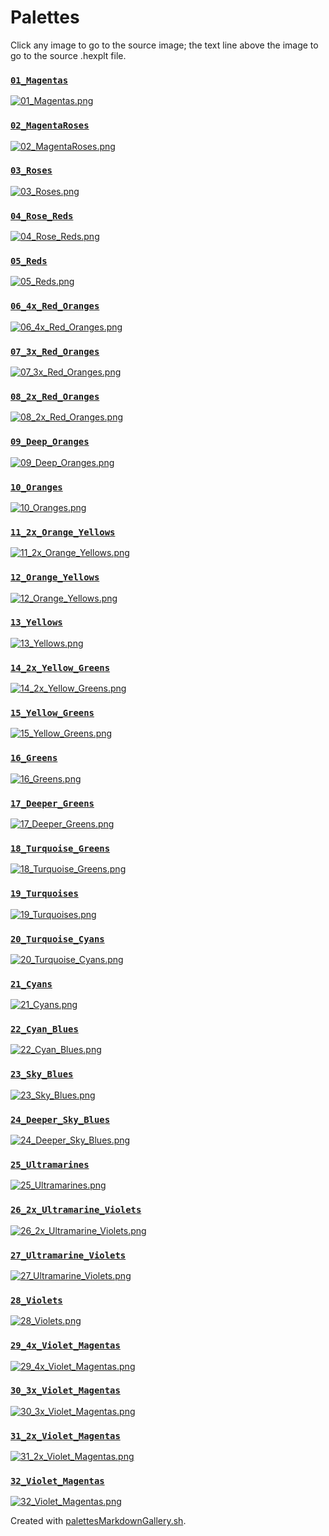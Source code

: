 # Palettes

Click any image to go to the source image; the text line above the image to go to the source .hexplt file.

### [`01_Magentas`](01_Magentas.hexplt)

[ ![01_Magentas.png](01_Magentas.png) ](01_Magentas.png)

### [`02_MagentaRoses`](02_MagentaRoses.hexplt)

[ ![02_MagentaRoses.png](02_MagentaRoses.png) ](02_MagentaRoses.png)

### [`03_Roses`](03_Roses.hexplt)

[ ![03_Roses.png](03_Roses.png) ](03_Roses.png)

### [`04_Rose_Reds`](04_Rose_Reds.hexplt)

[ ![04_Rose_Reds.png](04_Rose_Reds.png) ](04_Rose_Reds.png)

### [`05_Reds`](05_Reds.hexplt)

[ ![05_Reds.png](05_Reds.png) ](05_Reds.png)

### [`06_4x_Red_Oranges`](06_4x_Red_Oranges.hexplt)

[ ![06_4x_Red_Oranges.png](06_4x_Red_Oranges.png) ](06_4x_Red_Oranges.png)

### [`07_3x_Red_Oranges`](07_3x_Red_Oranges.hexplt)

[ ![07_3x_Red_Oranges.png](07_3x_Red_Oranges.png) ](07_3x_Red_Oranges.png)

### [`08_2x_Red_Oranges`](08_2x_Red_Oranges.hexplt)

[ ![08_2x_Red_Oranges.png](08_2x_Red_Oranges.png) ](08_2x_Red_Oranges.png)

### [`09_Deep_Oranges`](09_Deep_Oranges.hexplt)

[ ![09_Deep_Oranges.png](09_Deep_Oranges.png) ](09_Deep_Oranges.png)

### [`10_Oranges`](10_Oranges.hexplt)

[ ![10_Oranges.png](10_Oranges.png) ](10_Oranges.png)

### [`11_2x_Orange_Yellows`](11_2x_Orange_Yellows.hexplt)

[ ![11_2x_Orange_Yellows.png](11_2x_Orange_Yellows.png) ](11_2x_Orange_Yellows.png)

### [`12_Orange_Yellows`](12_Orange_Yellows.hexplt)

[ ![12_Orange_Yellows.png](12_Orange_Yellows.png) ](12_Orange_Yellows.png)

### [`13_Yellows`](13_Yellows.hexplt)

[ ![13_Yellows.png](13_Yellows.png) ](13_Yellows.png)

### [`14_2x_Yellow_Greens`](14_2x_Yellow_Greens.hexplt)

[ ![14_2x_Yellow_Greens.png](14_2x_Yellow_Greens.png) ](14_2x_Yellow_Greens.png)

### [`15_Yellow_Greens`](15_Yellow_Greens.hexplt)

[ ![15_Yellow_Greens.png](15_Yellow_Greens.png) ](15_Yellow_Greens.png)

### [`16_Greens`](16_Greens.hexplt)

[ ![16_Greens.png](16_Greens.png) ](16_Greens.png)

### [`17_Deeper_Greens`](17_Deeper_Greens.hexplt)

[ ![17_Deeper_Greens.png](17_Deeper_Greens.png) ](17_Deeper_Greens.png)

### [`18_Turquoise_Greens`](18_Turquoise_Greens.hexplt)

[ ![18_Turquoise_Greens.png](18_Turquoise_Greens.png) ](18_Turquoise_Greens.png)

### [`19_Turquoises`](19_Turquoises.hexplt)

[ ![19_Turquoises.png](19_Turquoises.png) ](19_Turquoises.png)

### [`20_Turquoise_Cyans`](20_Turquoise_Cyans.hexplt)

[ ![20_Turquoise_Cyans.png](20_Turquoise_Cyans.png) ](20_Turquoise_Cyans.png)

### [`21_Cyans`](21_Cyans.hexplt)

[ ![21_Cyans.png](21_Cyans.png) ](21_Cyans.png)

### [`22_Cyan_Blues`](22_Cyan_Blues.hexplt)

[ ![22_Cyan_Blues.png](22_Cyan_Blues.png) ](22_Cyan_Blues.png)

### [`23_Sky_Blues`](23_Sky_Blues.hexplt)

[ ![23_Sky_Blues.png](23_Sky_Blues.png) ](23_Sky_Blues.png)

### [`24_Deeper_Sky_Blues`](24_Deeper_Sky_Blues.hexplt)

[ ![24_Deeper_Sky_Blues.png](24_Deeper_Sky_Blues.png) ](24_Deeper_Sky_Blues.png)

### [`25_Ultramarines`](25_Ultramarines.hexplt)

[ ![25_Ultramarines.png](25_Ultramarines.png) ](25_Ultramarines.png)

### [`26_2x_Ultramarine_Violets`](26_2x_Ultramarine_Violets.hexplt)

[ ![26_2x_Ultramarine_Violets.png](26_2x_Ultramarine_Violets.png) ](26_2x_Ultramarine_Violets.png)

### [`27_Ultramarine_Violets`](27_Ultramarine_Violets.hexplt)

[ ![27_Ultramarine_Violets.png](27_Ultramarine_Violets.png) ](27_Ultramarine_Violets.png)

### [`28_Violets`](28_Violets.hexplt)

[ ![28_Violets.png](28_Violets.png) ](28_Violets.png)

### [`29_4x_Violet_Magentas`](29_4x_Violet_Magentas.hexplt)

[ ![29_4x_Violet_Magentas.png](29_4x_Violet_Magentas.png) ](29_4x_Violet_Magentas.png)

### [`30_3x_Violet_Magentas`](30_3x_Violet_Magentas.hexplt)

[ ![30_3x_Violet_Magentas.png](30_3x_Violet_Magentas.png) ](30_3x_Violet_Magentas.png)

### [`31_2x_Violet_Magentas`](31_2x_Violet_Magentas.hexplt)

[ ![31_2x_Violet_Magentas.png](31_2x_Violet_Magentas.png) ](31_2x_Violet_Magentas.png)

### [`32_Violet_Magentas`](32_Violet_Magentas.hexplt)

[ ![32_Violet_Magentas.png](32_Violet_Magentas.png) ](32_Violet_Magentas.png)

Created with [palettesMarkdownGallery.sh](https://github.com/earthbound19/_ebDev/blob/master/scripts/imgAndVideo/palettesMarkdownGallery.sh).